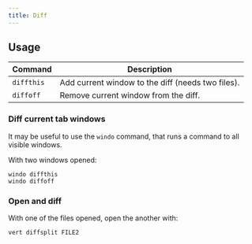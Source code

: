 ```yaml
---
title: Diff
---
```


## Usage

| Command | Description |
| --- | --- |
| `diffthis` | Add current window to the diff (needs two files). |
| `diffoff` | Remove current window from the diff. |

### Diff current tab windows

It may be useful to use the `windo` command,
that runs a command to all visible windows.

With two windows opened:

```vimscript
windo diffthis
windo diffoff
```

### Open and diff

With one of the files opened,
open the another with:

```vimscript
vert diffsplit FILE2
```
